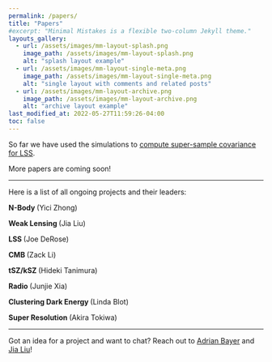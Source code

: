 ```yaml
---
permalink: /papers/
title: "Papers"
#excerpt: "Minimal Mistakes is a flexible two-column Jekyll theme."
layouts_gallery:
  - url: /assets/images/mm-layout-splash.png
    image_path: /assets/images/mm-layout-splash.png
    alt: "splash layout example"
  - url: /assets/images/mm-layout-single-meta.png
    image_path: /assets/images/mm-layout-single-meta.png
    alt: "single layout with comments and related posts"
  - url: /assets/images/mm-layout-archive.png
    image_path: /assets/images/mm-layout-archive.png
    alt: "archive layout example"
last_modified_at: 2022-05-27T11:59:26-04:00
toc: false
---
```


So far we have used the simulations to <a href="https://arxiv.org/abs/2210.15647">compute 
super-sample covariance for LSS</a>.

More papers are coming soon! 

---

Here is a list of all ongoing projects and their leaders: 

<b> N-Body </b> (Yici Zhong)

<b> Weak Lensing </b> (Jia Liu)

<b> LSS </b> (Joe DeRose)

<b> CMB </b> (Zack Li)

<b> tSZ/kSZ </b> (Hideki Tanimura)

<b> Radio </b> (Junjie Xia)

<b> Clustering Dark Energy </b> (Linda Blot)

<b> Super Resolution </b> (Akira Tokiwa)

---

Got an idea for a project and want to chat? 
Reach out to 
<a href="mailto:abayer@princeton.edu">Adrian Bayer</a> 
and 
<a href="mailto:jia.liu@ipmu.jp">Jia Liu</a>!
